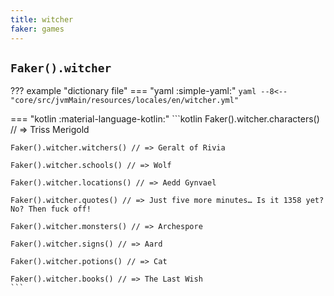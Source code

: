 ```yaml
---
title: witcher
faker: games
---
```


## `Faker().witcher`

??? example "dictionary file"
    === "yaml :simple-yaml:"
        ```yaml
        --8<-- "core/src/jvmMain/resources/locales/en/witcher.yml"
        ```

=== "kotlin :material-language-kotlin:"
    ```kotlin
    Faker().witcher.characters() // => Triss Merigold

    Faker().witcher.witchers() // => Geralt of Rivia

    Faker().witcher.schools() // => Wolf

    Faker().witcher.locations() // => Aedd Gynvael

    Faker().witcher.quotes() // => Just five more minutes… Is it 1358 yet? No? Then fuck off!

    Faker().witcher.monsters() // => Archespore

    Faker().witcher.signs() // => Aard

    Faker().witcher.potions() // => Cat

    Faker().witcher.books() // => The Last Wish
    ```
